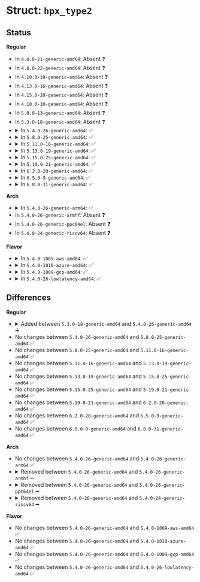 # Struct: <code>hpx_type2</code>

## Status
<b>Regular</b>
<ul>
<li>
In <code>4.4.0-21-generic-amd64</code>: Absent ❓
</li>
<li>
In <code>4.8.0-22-generic-amd64</code>: Absent ❓
</li>
<li>
In <code>4.10.0-19-generic-amd64</code>: Absent ❓
</li>
<li>
In <code>4.13.0-16-generic-amd64</code>: Absent ❓
</li>
<li>
In <code>4.15.0-20-generic-amd64</code>: Absent ❓
</li>
<li>
In <code>4.18.0-10-generic-amd64</code>: Absent ❓
</li>
<li>
In <code>5.0.0-13-generic-amd64</code>: Absent ❓
</li>
<li>
In <code>5.3.0-18-generic-amd64</code>: Absent ❓
</li>
<li>
<details>
<summary>In <code>5.4.0-26-generic-amd64</code>: ✅</summary>

```c
struct hpx_type2 {
    u32 revision;
    u32 unc_err_mask_and;
    u32 unc_err_mask_or;
    u32 unc_err_sever_and;
    u32 unc_err_sever_or;
    u32 cor_err_mask_and;
    u32 cor_err_mask_or;
    u32 adv_err_cap_and;
    u32 adv_err_cap_or;
    u16 pci_exp_devctl_and;
    u16 pci_exp_devctl_or;
    u16 pci_exp_lnkctl_and;
    u16 pci_exp_lnkctl_or;
    u32 sec_unc_err_sever_and;
    u32 sec_unc_err_sever_or;
    u32 sec_unc_err_mask_and;
    u32 sec_unc_err_mask_or;
}
```
</details>
</li>
<li>
<details>
<summary>In <code>5.8.0-25-generic-amd64</code>: ✅</summary>

```c
struct hpx_type2 {
    u32 revision;
    u32 unc_err_mask_and;
    u32 unc_err_mask_or;
    u32 unc_err_sever_and;
    u32 unc_err_sever_or;
    u32 cor_err_mask_and;
    u32 cor_err_mask_or;
    u32 adv_err_cap_and;
    u32 adv_err_cap_or;
    u16 pci_exp_devctl_and;
    u16 pci_exp_devctl_or;
    u16 pci_exp_lnkctl_and;
    u16 pci_exp_lnkctl_or;
    u32 sec_unc_err_sever_and;
    u32 sec_unc_err_sever_or;
    u32 sec_unc_err_mask_and;
    u32 sec_unc_err_mask_or;
}
```
</details>
</li>
<li>
<details>
<summary>In <code>5.11.0-16-generic-amd64</code>: ✅</summary>

```c
struct hpx_type2 {
    u32 revision;
    u32 unc_err_mask_and;
    u32 unc_err_mask_or;
    u32 unc_err_sever_and;
    u32 unc_err_sever_or;
    u32 cor_err_mask_and;
    u32 cor_err_mask_or;
    u32 adv_err_cap_and;
    u32 adv_err_cap_or;
    u16 pci_exp_devctl_and;
    u16 pci_exp_devctl_or;
    u16 pci_exp_lnkctl_and;
    u16 pci_exp_lnkctl_or;
    u32 sec_unc_err_sever_and;
    u32 sec_unc_err_sever_or;
    u32 sec_unc_err_mask_and;
    u32 sec_unc_err_mask_or;
}
```
</details>
</li>
<li>
<details>
<summary>In <code>5.13.0-19-generic-amd64</code>: ✅</summary>

```c
struct hpx_type2 {
    u32 revision;
    u32 unc_err_mask_and;
    u32 unc_err_mask_or;
    u32 unc_err_sever_and;
    u32 unc_err_sever_or;
    u32 cor_err_mask_and;
    u32 cor_err_mask_or;
    u32 adv_err_cap_and;
    u32 adv_err_cap_or;
    u16 pci_exp_devctl_and;
    u16 pci_exp_devctl_or;
    u16 pci_exp_lnkctl_and;
    u16 pci_exp_lnkctl_or;
    u32 sec_unc_err_sever_and;
    u32 sec_unc_err_sever_or;
    u32 sec_unc_err_mask_and;
    u32 sec_unc_err_mask_or;
}
```
</details>
</li>
<li>
<details>
<summary>In <code>5.15.0-25-generic-amd64</code>: ✅</summary>

```c
struct hpx_type2 {
    u32 revision;
    u32 unc_err_mask_and;
    u32 unc_err_mask_or;
    u32 unc_err_sever_and;
    u32 unc_err_sever_or;
    u32 cor_err_mask_and;
    u32 cor_err_mask_or;
    u32 adv_err_cap_and;
    u32 adv_err_cap_or;
    u16 pci_exp_devctl_and;
    u16 pci_exp_devctl_or;
    u16 pci_exp_lnkctl_and;
    u16 pci_exp_lnkctl_or;
    u32 sec_unc_err_sever_and;
    u32 sec_unc_err_sever_or;
    u32 sec_unc_err_mask_and;
    u32 sec_unc_err_mask_or;
}
```
</details>
</li>
<li>
<details>
<summary>In <code>5.19.0-21-generic-amd64</code>: ✅</summary>

```c
struct hpx_type2 {
    u32 revision;
    u32 unc_err_mask_and;
    u32 unc_err_mask_or;
    u32 unc_err_sever_and;
    u32 unc_err_sever_or;
    u32 cor_err_mask_and;
    u32 cor_err_mask_or;
    u32 adv_err_cap_and;
    u32 adv_err_cap_or;
    u16 pci_exp_devctl_and;
    u16 pci_exp_devctl_or;
    u16 pci_exp_lnkctl_and;
    u16 pci_exp_lnkctl_or;
    u32 sec_unc_err_sever_and;
    u32 sec_unc_err_sever_or;
    u32 sec_unc_err_mask_and;
    u32 sec_unc_err_mask_or;
}
```
</details>
</li>
<li>
<details>
<summary>In <code>6.2.0-20-generic-amd64</code>: ✅</summary>

```c
struct hpx_type2 {
    u32 revision;
    u32 unc_err_mask_and;
    u32 unc_err_mask_or;
    u32 unc_err_sever_and;
    u32 unc_err_sever_or;
    u32 cor_err_mask_and;
    u32 cor_err_mask_or;
    u32 adv_err_cap_and;
    u32 adv_err_cap_or;
    u16 pci_exp_devctl_and;
    u16 pci_exp_devctl_or;
    u16 pci_exp_lnkctl_and;
    u16 pci_exp_lnkctl_or;
    u32 sec_unc_err_sever_and;
    u32 sec_unc_err_sever_or;
    u32 sec_unc_err_mask_and;
    u32 sec_unc_err_mask_or;
}
```
</details>
</li>
<li>
<details>
<summary>In <code>6.5.0-9-generic-amd64</code>: ✅</summary>

```c
struct hpx_type2 {
    u32 revision;
    u32 unc_err_mask_and;
    u32 unc_err_mask_or;
    u32 unc_err_sever_and;
    u32 unc_err_sever_or;
    u32 cor_err_mask_and;
    u32 cor_err_mask_or;
    u32 adv_err_cap_and;
    u32 adv_err_cap_or;
    u16 pci_exp_devctl_and;
    u16 pci_exp_devctl_or;
    u16 pci_exp_lnkctl_and;
    u16 pci_exp_lnkctl_or;
    u32 sec_unc_err_sever_and;
    u32 sec_unc_err_sever_or;
    u32 sec_unc_err_mask_and;
    u32 sec_unc_err_mask_or;
}
```
</details>
</li>
<li>
<details>
<summary>In <code>6.8.0-31-generic-amd64</code>: ✅</summary>

```c
struct hpx_type2 {
    u32 revision;
    u32 unc_err_mask_and;
    u32 unc_err_mask_or;
    u32 unc_err_sever_and;
    u32 unc_err_sever_or;
    u32 cor_err_mask_and;
    u32 cor_err_mask_or;
    u32 adv_err_cap_and;
    u32 adv_err_cap_or;
    u16 pci_exp_devctl_and;
    u16 pci_exp_devctl_or;
    u16 pci_exp_lnkctl_and;
    u16 pci_exp_lnkctl_or;
    u32 sec_unc_err_sever_and;
    u32 sec_unc_err_sever_or;
    u32 sec_unc_err_mask_and;
    u32 sec_unc_err_mask_or;
}
```
</details>
</li>
</ul>
<b>Arch</b>
<ul>
<li>
<details>
<summary>In <code>5.4.0-26-generic-arm64</code>: ✅</summary>

```c
struct hpx_type2 {
    u32 revision;
    u32 unc_err_mask_and;
    u32 unc_err_mask_or;
    u32 unc_err_sever_and;
    u32 unc_err_sever_or;
    u32 cor_err_mask_and;
    u32 cor_err_mask_or;
    u32 adv_err_cap_and;
    u32 adv_err_cap_or;
    u16 pci_exp_devctl_and;
    u16 pci_exp_devctl_or;
    u16 pci_exp_lnkctl_and;
    u16 pci_exp_lnkctl_or;
    u32 sec_unc_err_sever_and;
    u32 sec_unc_err_sever_or;
    u32 sec_unc_err_mask_and;
    u32 sec_unc_err_mask_or;
}
```
</details>
</li>
<li>
In <code>5.4.0-26-generic-armhf</code>: Absent ❓
</li>
<li>
In <code>5.4.0-26-generic-ppc64el</code>: Absent ❓
</li>
<li>
In <code>5.4.0-24-generic-riscv64</code>: Absent ❓
</li>
</ul>
<b>Flavor</b>
<ul>
<li>
<details>
<summary>In <code>5.4.0-1009-aws-amd64</code>: ✅</summary>

```c
struct hpx_type2 {
    u32 revision;
    u32 unc_err_mask_and;
    u32 unc_err_mask_or;
    u32 unc_err_sever_and;
    u32 unc_err_sever_or;
    u32 cor_err_mask_and;
    u32 cor_err_mask_or;
    u32 adv_err_cap_and;
    u32 adv_err_cap_or;
    u16 pci_exp_devctl_and;
    u16 pci_exp_devctl_or;
    u16 pci_exp_lnkctl_and;
    u16 pci_exp_lnkctl_or;
    u32 sec_unc_err_sever_and;
    u32 sec_unc_err_sever_or;
    u32 sec_unc_err_mask_and;
    u32 sec_unc_err_mask_or;
}
```
</details>
</li>
<li>
<details>
<summary>In <code>5.4.0-1010-azure-amd64</code>: ✅</summary>

```c
struct hpx_type2 {
    u32 revision;
    u32 unc_err_mask_and;
    u32 unc_err_mask_or;
    u32 unc_err_sever_and;
    u32 unc_err_sever_or;
    u32 cor_err_mask_and;
    u32 cor_err_mask_or;
    u32 adv_err_cap_and;
    u32 adv_err_cap_or;
    u16 pci_exp_devctl_and;
    u16 pci_exp_devctl_or;
    u16 pci_exp_lnkctl_and;
    u16 pci_exp_lnkctl_or;
    u32 sec_unc_err_sever_and;
    u32 sec_unc_err_sever_or;
    u32 sec_unc_err_mask_and;
    u32 sec_unc_err_mask_or;
}
```
</details>
</li>
<li>
<details>
<summary>In <code>5.4.0-1009-gcp-amd64</code>: ✅</summary>

```c
struct hpx_type2 {
    u32 revision;
    u32 unc_err_mask_and;
    u32 unc_err_mask_or;
    u32 unc_err_sever_and;
    u32 unc_err_sever_or;
    u32 cor_err_mask_and;
    u32 cor_err_mask_or;
    u32 adv_err_cap_and;
    u32 adv_err_cap_or;
    u16 pci_exp_devctl_and;
    u16 pci_exp_devctl_or;
    u16 pci_exp_lnkctl_and;
    u16 pci_exp_lnkctl_or;
    u32 sec_unc_err_sever_and;
    u32 sec_unc_err_sever_or;
    u32 sec_unc_err_mask_and;
    u32 sec_unc_err_mask_or;
}
```
</details>
</li>
<li>
<details>
<summary>In <code>5.4.0-26-lowlatency-amd64</code>: ✅</summary>

```c
struct hpx_type2 {
    u32 revision;
    u32 unc_err_mask_and;
    u32 unc_err_mask_or;
    u32 unc_err_sever_and;
    u32 unc_err_sever_or;
    u32 cor_err_mask_and;
    u32 cor_err_mask_or;
    u32 adv_err_cap_and;
    u32 adv_err_cap_or;
    u16 pci_exp_devctl_and;
    u16 pci_exp_devctl_or;
    u16 pci_exp_lnkctl_and;
    u16 pci_exp_lnkctl_or;
    u32 sec_unc_err_sever_and;
    u32 sec_unc_err_sever_or;
    u32 sec_unc_err_mask_and;
    u32 sec_unc_err_mask_or;
}
```
</details>
</li>
</ul>

## Differences
<b>Regular</b>
<ul>
<li>
<details>
<summary>Added between <code>5.3.0-18-generic-amd64</code> and <code>5.4.0-26-generic-amd64</code> ➕</summary>

```c
struct hpx_type2 {
    u32 revision;
    u32 unc_err_mask_and;
    u32 unc_err_mask_or;
    u32 unc_err_sever_and;
    u32 unc_err_sever_or;
    u32 cor_err_mask_and;
    u32 cor_err_mask_or;
    u32 adv_err_cap_and;
    u32 adv_err_cap_or;
    u16 pci_exp_devctl_and;
    u16 pci_exp_devctl_or;
    u16 pci_exp_lnkctl_and;
    u16 pci_exp_lnkctl_or;
    u32 sec_unc_err_sever_and;
    u32 sec_unc_err_sever_or;
    u32 sec_unc_err_mask_and;
    u32 sec_unc_err_mask_or;
}
```
</details>
</li>
<li>
No changes between <code>5.4.0-26-generic-amd64</code> and <code>5.8.0-25-generic-amd64</code> ✅
</li>
<li>
No changes between <code>5.8.0-25-generic-amd64</code> and <code>5.11.0-16-generic-amd64</code> ✅
</li>
<li>
No changes between <code>5.11.0-16-generic-amd64</code> and <code>5.13.0-19-generic-amd64</code> ✅
</li>
<li>
No changes between <code>5.13.0-19-generic-amd64</code> and <code>5.15.0-25-generic-amd64</code> ✅
</li>
<li>
No changes between <code>5.15.0-25-generic-amd64</code> and <code>5.19.0-21-generic-amd64</code> ✅
</li>
<li>
No changes between <code>5.19.0-21-generic-amd64</code> and <code>6.2.0-20-generic-amd64</code> ✅
</li>
<li>
No changes between <code>6.2.0-20-generic-amd64</code> and <code>6.5.0-9-generic-amd64</code> ✅
</li>
<li>
No changes between <code>6.5.0-9-generic-amd64</code> and <code>6.8.0-31-generic-amd64</code> ✅
</li>
</ul>
<b>Arch</b>
<ul>
<li>
No changes between <code>5.4.0-26-generic-amd64</code> and <code>5.4.0-26-generic-arm64</code> ✅
</li>
<li>
<details>
<summary>Removed between <code>5.4.0-26-generic-amd64</code> and <code>5.4.0-26-generic-armhf</code> ➖</summary>

```c
struct hpx_type2 {
    u32 revision;
    u32 unc_err_mask_and;
    u32 unc_err_mask_or;
    u32 unc_err_sever_and;
    u32 unc_err_sever_or;
    u32 cor_err_mask_and;
    u32 cor_err_mask_or;
    u32 adv_err_cap_and;
    u32 adv_err_cap_or;
    u16 pci_exp_devctl_and;
    u16 pci_exp_devctl_or;
    u16 pci_exp_lnkctl_and;
    u16 pci_exp_lnkctl_or;
    u32 sec_unc_err_sever_and;
    u32 sec_unc_err_sever_or;
    u32 sec_unc_err_mask_and;
    u32 sec_unc_err_mask_or;
}
```
</details>
</li>
<li>
<details>
<summary>Removed between <code>5.4.0-26-generic-amd64</code> and <code>5.4.0-26-generic-ppc64el</code> ➖</summary>

```c
struct hpx_type2 {
    u32 revision;
    u32 unc_err_mask_and;
    u32 unc_err_mask_or;
    u32 unc_err_sever_and;
    u32 unc_err_sever_or;
    u32 cor_err_mask_and;
    u32 cor_err_mask_or;
    u32 adv_err_cap_and;
    u32 adv_err_cap_or;
    u16 pci_exp_devctl_and;
    u16 pci_exp_devctl_or;
    u16 pci_exp_lnkctl_and;
    u16 pci_exp_lnkctl_or;
    u32 sec_unc_err_sever_and;
    u32 sec_unc_err_sever_or;
    u32 sec_unc_err_mask_and;
    u32 sec_unc_err_mask_or;
}
```
</details>
</li>
<li>
<details>
<summary>Removed between <code>5.4.0-26-generic-amd64</code> and <code>5.4.0-24-generic-riscv64</code> ➖</summary>

```c
struct hpx_type2 {
    u32 revision;
    u32 unc_err_mask_and;
    u32 unc_err_mask_or;
    u32 unc_err_sever_and;
    u32 unc_err_sever_or;
    u32 cor_err_mask_and;
    u32 cor_err_mask_or;
    u32 adv_err_cap_and;
    u32 adv_err_cap_or;
    u16 pci_exp_devctl_and;
    u16 pci_exp_devctl_or;
    u16 pci_exp_lnkctl_and;
    u16 pci_exp_lnkctl_or;
    u32 sec_unc_err_sever_and;
    u32 sec_unc_err_sever_or;
    u32 sec_unc_err_mask_and;
    u32 sec_unc_err_mask_or;
}
```
</details>
</li>
</ul>
<b>Flavor</b>
<ul>
<li>
No changes between <code>5.4.0-26-generic-amd64</code> and <code>5.4.0-1009-aws-amd64</code> ✅
</li>
<li>
No changes between <code>5.4.0-26-generic-amd64</code> and <code>5.4.0-1010-azure-amd64</code> ✅
</li>
<li>
No changes between <code>5.4.0-26-generic-amd64</code> and <code>5.4.0-1009-gcp-amd64</code> ✅
</li>
<li>
No changes between <code>5.4.0-26-generic-amd64</code> and <code>5.4.0-26-lowlatency-amd64</code> ✅
</li>
</ul>
